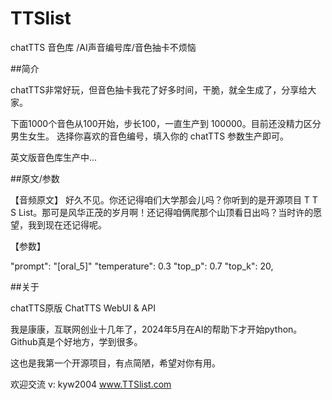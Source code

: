 # TTSlist
chatTTS 音色库 /AI声音编号库/音色抽卡不烦恼


##简介

chatTTS非常好玩，但音色抽卡我花了好多时间，干脆，就全生成了，分享给大家。

下面1000个音色从100开始，步长100，一直生产到 100000。目前还没精力区分男生女生。 选择你喜欢的音色编号，填入你的 chatTTS 参数生产即可。

英文版音色库生产中...


##原文/参数

【音频原文】
好久不见。你还记得咱们大学那会儿吗？你听到的是开源项目 T T S List。那可是风华正茂的岁月啊！还记得咱俩爬那个山顶看日出吗？当时许的愿望，我到现在还记得呢。

【参数】

"prompt": "[oral_5]"
"temperature": 0.3
"top_p": 0.7
"top_k": 20,


##关于

chatTTS原版
ChatTTS WebUI & API


我是康康，互联网创业十几年了，2024年5月在AI的帮助下才开始python。
Github真是个好地方，学到很多。

这也是我第一个开源项目，有点简陋，希望对你有用。

欢迎交流 v: kyw2004
www.TTSlist.com

